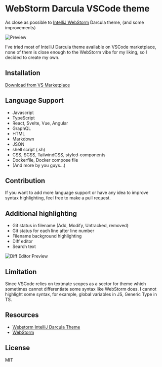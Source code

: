 # WebStorm Darcula VSCode theme
As close as possible to [IntelliJ WebStorm](https://www.jetbrains.com/webstorm/) Darcula theme, (and some improvements)

![Preview](https://raw.githubusercontent.com/imekachi/webstorm-darcula/master/images/preview.png)

I've tried most of IntelliJ Darcula theme available on VSCode marketplace, none of them is close enough to the WebStorm vibe for my liking, so I decided to create my own.

## Installation
[Download from VS Marketplace](https://marketplace.visualstudio.com/items?itemName=imekachi.webstorm-darcula)

## Language Support
- Javascript
- TypeScript
- React, Svelte, Vue, Angular
- GraphQL
- HTML
- Markdown
- JSON
- shell script (.sh)
- CSS, SCSS, TailwindCSS, styled-components
- Dockerfile, Docker compose file
- (And more by you guys...)

## Contribution
If you want to add more language support or have any idea to improve syntax highlighting, feel free to make a pull request.

## Additional highlighting
- Git status in filename (Add, Modify, Untracked, removed)
- Git status for each line after line number
- Filename background highlighting
- Diff editor
- Search text

![Diff Editor Preview](https://raw.githubusercontent.com/imekachi/webstorm-darcula/master/images/preview-diff.png)

## Limitation
Since VSCode relies on textmate scopes as a sector for theme which sometimes cannot differentiate some syntax like WebStorm does. I cannot highlight some syntax, for example, global variables in JS, Generic Type in TS.

## Resources
- [Webstorm IntelliJ Darcula Theme](https://marketplace.visualstudio.com/items?itemName=xr0master.webstorm-intellij-darcula-theme)
- [WebStorm](https://www.jetbrains.com/webstorm/)

## License
MIT

